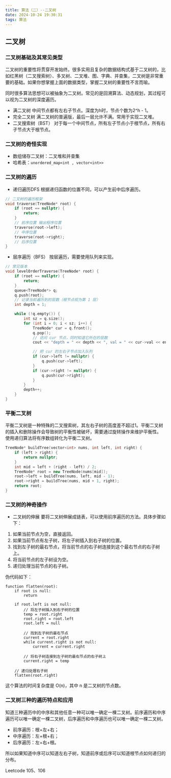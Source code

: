 ```yaml
---
title: 算法（二）--二叉树
date: 2024-10-24 19:30:31
tags: 算法
---
```


## 二叉树

### 二叉树基础及其常见类型

二叉树的重要性将贯穿开发始终。很多实用且复杂的数据结构式基于二叉树的，比如红黑树（二叉搜索树）、多叉树、二叉堆、图、字典、并查集，二叉树是非常重要的基础。如果你想掌握上面的数据类型，掌握二叉树的重要性不言而喻。

同时很多算法思想可以被抽象为二叉树。常见的是回溯算法、动态规划，其过程可以视为二叉树的深度遍历。

* 满二叉树
中间节点都有左右子节点。深度为h时，节点个数为2^h - 1。
* 完全二叉树
满二叉树的普遍版，最后一层允许不满。常用于实现二叉堆。
* 二叉搜索树（BST）
对于每一个中间节点，所有左子节点小于根节点，所有右子节点大于根节点。

### 二叉树的奇怪实现
* 数组储存二叉树：二叉堆和并查集
* 哈希表：`unordered_map<int , vector<int>>`

### 二叉树的遍历
* 递归遍历DFS
根据递归函数的位置不同，可以产生前中后序遍历。
```cpp
// 二叉树的遍历框架
void traverse(TreeNode* root) {
    if (root == nullptr) {
        return;
    }
    // 前序位置 输出程序位置
    traverse(root->left);
    // 中序位置
    traverse(root->right);
    // 后序位置
}
```

* 层序遍历（BFS）
按层遍历，需要使用队列来实现。
```cpp
// 常见版本
void levelOrderTraverse(TreeNode* root) {
    if (root == nullptr) {
        return;
    }
    queue<TreeNode*> q;
    q.push(root);
    // 记录当前遍历到的层数（根节点视为第 1 层）
    int depth = 1;

    while (!q.empty()) {
        int sz = q.size();
        for (int i = 0; i < sz; i++) {
            TreeNode* cur = q.front();
            q.pop();
            // 访问 cur 节点，同时知道它所在的层数
            cout << "depth = " << depth << ", val = " << cur->val << endl;

            // 把 cur 的左右子节点加入队列
            if (cur->left != nullptr) {
                q.push(cur->left);
            }
            if (cur->right != nullptr) {
                q.push(cur->right);
            }
        }
        depth++;
    }
}
```

### 平衡二叉树
平衡二叉树是一种特殊的二叉搜索树，其左右子树的高度差不超过1。平衡二叉树的插入和删除操作会导致树的平衡性被破坏，需要通过旋转操作来维护平衡性。
使用递归算法将有序数组转化为平衡二叉树。
```cpp
TreeNode* buildTree(vector<int> nums, int left, int right) {
    if (left > right) {
        return nullptr;
    }
    int mid = left + (right - left) / 2;
    TreeNode* root = new TreeNode(nums[mid]);
    root->left = buildTree(nums, left, mid - 1);
    root->right = buildTree(nums, mid + 1, right);
    return root;
}
```

### 二叉树的神奇操作
* 二叉树的伸展
要将二叉树伸展成链表，可以使用前序遍历的方法。具体步骤如下：

1. 如果当前节点为空，直接返回。
2. 如果当前节点有左子树，将左子树插入到右子树的位置。
3. 找到左子树的最右节点，将当前节点的右子树连接到这个最右节点的右子树上。
4. 将当前节点的左子树设为空。
5. 递归处理当前节点的右子树。

伪代码如下：

```plaintext
function flatten(root):
    if root is null:
        return

    if root.left is not null:
        // 将左子树插入到右子树的位置
        temp = root.right
        root.right = root.left
        root.left = null

        // 找到左子树的最右节点
        current = root.right
        while current.right is not null:
            current = current.right

        // 将右子树连接到左子树的最右节点的右子树上
        current.right = temp

    // 递归处理右子树
    flatten(root.right)
```

这个算法的时间复杂度是 O(n)，其中 n 是二叉树的节点数。

### 二叉树三种的遍历特点和应用
知道三种遍历中的中序和其他任意一种可以唯一确定一棵二叉树。前序遍历和中序遍历可以唯一确定一棵二叉树，后序遍历和中序遍历也可以唯一确定一棵二叉树。

* 前序遍历：根+左+右；
* 中序遍历：左+根+右；
* 后序遍历：左+右+根。

所以如果知道中序可以知道左右子树，知道前序或后序可以知道根节点如何递归的分布。

Leetcode 105、106

